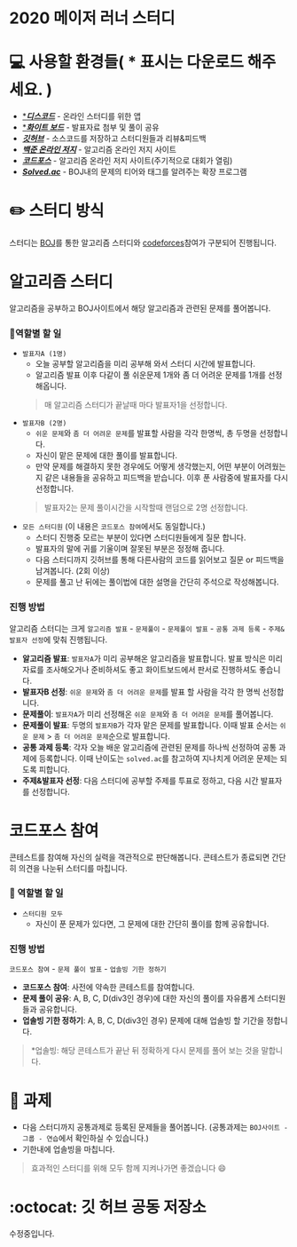 # 2020 메이저 러너 스터디
# 💻 사용할 환경들( * 표시는 다운로드 해주세요. )
* [****디스코드***](https://discordapp.com/) - 온라인 스터디를 위한 앱
* [****화이트 보드***](https://products.office.com/ko-kr/microsoft-whiteboard/digital-whiteboard-app) - 발표자료 첨부 및 풀이 공유  
* [***깃허브***](https://github.com/) - 소스코드를 저장하고 스터디원들과 리뷰&피드백
* [***백준 온라인 저지***](https://www.acmicpc.net/) - 알고리즘 온라인 저지 사이트
* [***코드포스***](http://codeforces.com/) - 알고리즘 온라인 저지 사이트(주기적으로 대회가 열림)  
* [***Solved.ac***](https://solved.ac/) - BOJ내의 문제의 티어와 태그를 알려주는 확장 프로그램
# ✏️ 스터디 방식
스터디는 [BOJ](https://www.acmicpc.net/)를 통한 알고리즘 스터디와 [codeforces](http://codeforces.com/)참여가 구분되어 진행됩니다.
# 알고리즘 스터디
알고리즘을 공부하고 BOJ사이트에서 해당 알고리즘과 관련된 문제를 풀어봅니다.
### 🔧역할별 할 일
* `발표자A (1명)`
    - 오늘 공부할 알고리즘을 미리 공부해 와서 스터디 시간에 발표합니다.
    - 알고리즘 발표 이후 다같이 풀 쉬운문제 1개와 좀 더 어려운 문제를 1개를 선정해옵니다.
    > 매 알고리즘 스터디가 끝날때 마다 발표자1을 선정합니다.
* `발표자B (2명)`
    - `쉬운 문제`와 `좀 더 어려운 문제`를 발표할 사람을 각각 한명씩, 총 두명을 선정합니다.
    - 자신이 맡은 문제에 대한 풀이를 발표합니다.
    - 만약 문제를 해결하지 못한 경우에도 어떻게 생각했는지, 어떤 부분이 어려웠는지 같은 내용들을 공유하고 피드백을 받습니다. 이후 푼 사람중에 발표자를 다시 선정합니다.
    > 발표자2는 문제 풀이시간을 시작할때 랜덤으로 2명 선정합니다.
* `모든 스터디원` (이 내용은 `코드포스 참여`에서도 동일합니다.)
    - 스터디 진행중 모르는 부분이 있다면 스터디원들에게 질문 합니다.
    - 발표자의 말에 귀를 기울이며 잘못된 부분은 정정해 줍니다.
    - 다음 스터디까지 깃허브를 통해 다른사람의 코드를 읽어보고 질문 or 피드백을 남겨봅니다. (2회 이상)
    - 문제를 풀고 난 뒤에는 풀이법에 대한 설명을 간단히 주석으로 작성해봅니다.
### 진행 방법
알고리즘 스터디는 크게 `알고리즘 발표` - `문제풀이` - `문제풀이 발표` - `공통 과제 등록` - `주제&발표자 선정`에 맞춰 진행됩니다.

- **알고리즘 발표**: `발표자A`가 미리 공부해온 알고리즘을 발표합니다. 발표 방식은 미리 자료를 조사해오거나 준비하셔도 좋고 화이트보드에서 판서로 진행하셔도 좋습니다.  
- **발표자B 선정**: `쉬운 문제`와 `좀 더 어려운 문제`를 발표 할 사람을 각각 한 명씩 선정합니다.
- **문제풀이**: `발표자A`가 미리 선정해온 `쉬운 문제`와 `좀 더 어려운 문제`를 풀어봅니다. 
- **문제풀이 발표**: 두명의 `발표자B`가 각자 맡은 문제를 발표합니다. 이때 발표 순서는 `쉬운 문제` > `좀 더 어려운 문제`순으로 발표합니다.
- **공통 과제 등록**: 각자 오늘 배운 알고리즘에 관련된 문제를 하나씩 선정하여 공통 과제에 등록합니다. 이때 난이도는 `solved.ac`를 참고하여 지나치게 어려운 문제는 되도록 피합니다.
- **주제&발표자 선정**: 다음 스터디에 공부할 주제를 투표로 정하고, 다음 시간 발표자를 선정합니다.

# 코드포스 참여
콘테스트를 참여해 자신의 실력을 객관적으로 판단해봅니다. 콘테스트가 종료되면 간단히 의견을 나눈뒤 스터디를 마칩니다.
### 🔧 역할별 할 일
* `스터디원 모두`
    - 자신이 푼 문제가 있다면, 그 문제에 대한 간단히 풀이를 함께 공유합니다.
### 진행 방법
`코드포스 참여` - `문제 풀이 발표` - `업솔빙 기한 정하기`

- **코드포스 참여**: 사전에 약속한 콘테스트를 참여합니다.  
- **문제 풀이 공유**: A, B, C, D(div3인 경우)에 대한 자신의 풀이를 자유롭게 스터디원들과 공유합니다.  
- **업솔빙 기한 정하기**: A, B, C, D(div3인 경우) 문제에 대해 업솔빙 할 기간을 정합니다.  
> *업솔빙: 해당 콘테스트가 끝난 뒤 정확하게 다시 문제를 풀어 보는 것을 말합니다.

# 📝 과제
- 다음 스터디까지 공통과제로 등록된 문제들을 풀어봅니다. (공통과제는 ```BOJ사이트 - 그룹 - 연습```에서 확인하실 수 있습니다.)
- 기한내에 업솔빙을 마칩니다.
> 효과적인 스터디를 위해 모두 함께 지켜나가면 좋겠습니다 :smile:

# :octocat: 깃 허브 공동 저장소
수정중입니다.
